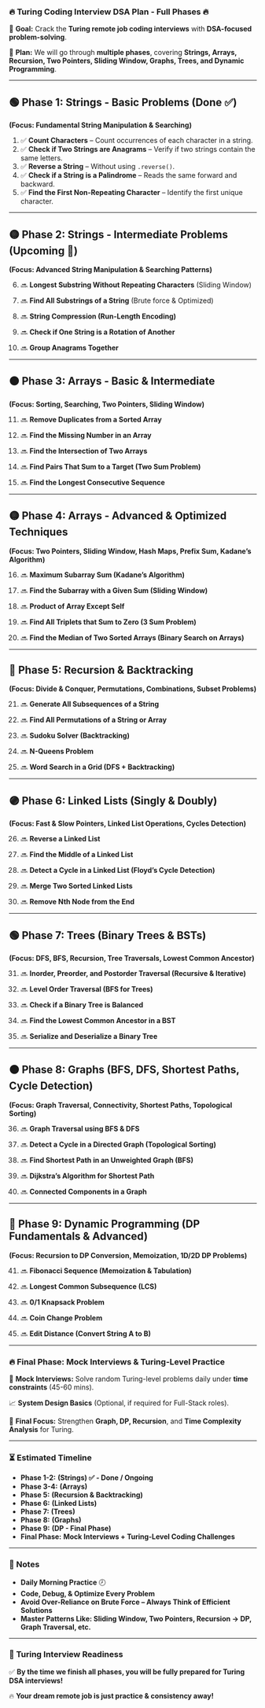 ### **🔥 Turing Coding Interview DSA Plan - Full Phases 🔥**

🚀 **Goal:** Crack the **Turing remote job coding interviews** with **DSA-focused problem-solving**.

📅 **Plan:** We will go through **multiple phases**, covering **Strings, Arrays, Recursion, Two Pointers, Sliding Window, Graphs, Trees, and Dynamic Programming**.

---

## **🟢 Phase 1: Strings - Basic Problems (Done ✅)**

**(Focus: Fundamental String Manipulation & Searching)**

1. ✅ **Count Characters** – Count occurrences of each character in a string.
2. ✅ **Check if Two Strings are Anagrams** – Verify if two strings contain the same letters.
3. ✅ **Reverse a String** – Without using `.reverse()`.
4. ✅ **Check if a String is a Palindrome** – Reads the same forward and backward.
5. ✅ **Find the First Non-Repeating Character** – Identify the first unique character.

---

## **🟡 Phase 2: Strings - Intermediate Problems (Upcoming 🚀)**

**(Focus: Advanced String Manipulation & Searching Patterns)**

6. 🔜 **Longest Substring Without Repeating Characters** (Sliding Window)

7. 🔜 **Find All Substrings of a String** (Brute force & Optimized)

8. 🔜 **String Compression (Run-Length Encoding)**

9. 🔜 **Check if One String is a Rotation of Another**

10. 🔜 **Group Anagrams Together**

---

## **🟠 Phase 3: Arrays - Basic & Intermediate**

**(Focus: Sorting, Searching, Two Pointers, Sliding Window)**

11. 🔜 **Remove Duplicates from a Sorted Array**

12. 🔜 **Find the Missing Number in an Array**

13. 🔜 **Find the Intersection of Two Arrays**

14. 🔜 **Find Pairs That Sum to a Target (Two Sum Problem)**

15. 🔜 **Find the Longest Consecutive Sequence**

---

## **🟡 Phase 4: Arrays - Advanced & Optimized Techniques**

**(Focus: Two Pointers, Sliding Window, Hash Maps, Prefix Sum, Kadane’s Algorithm)**

16. 🔜 **Maximum Subarray Sum (Kadane’s Algorithm)**

17. 🔜 **Find the Subarray with a Given Sum (Sliding Window)**

18. 🔜 **Product of Array Except Self**

19. 🔜 **Find All Triplets that Sum to Zero (3 Sum Problem)**

20. 🔜 **Find the Median of Two Sorted Arrays (Binary Search on Arrays)**

---

## **🔵 Phase 5: Recursion & Backtracking**

**(Focus: Divide & Conquer, Permutations, Combinations, Subset Problems)**

21. 🔜 **Generate All Subsequences of a String**

22. 🔜 **Find All Permutations of a String or Array**

23. 🔜 **Sudoku Solver (Backtracking)**

24. 🔜 **N-Queens Problem**

25. 🔜 **Word Search in a Grid (DFS + Backtracking)**

---

## **🟣 Phase 6: Linked Lists (Singly & Doubly)**

**(Focus: Fast & Slow Pointers, Linked List Operations, Cycles Detection)**

26. 🔜 **Reverse a Linked List**

27. 🔜 **Find the Middle of a Linked List**

28. 🔜 **Detect a Cycle in a Linked List (Floyd’s Cycle Detection)**

29. 🔜 **Merge Two Sorted Linked Lists**

30. 🔜 **Remove Nth Node from the End**

---

## **🟢 Phase 7: Trees (Binary Trees & BSTs)**

**(Focus: DFS, BFS, Recursion, Tree Traversals, Lowest Common Ancestor)**

31. 🔜 **Inorder, Preorder, and Postorder Traversal (Recursive & Iterative)**

32. 🔜 **Level Order Traversal (BFS for Trees)**

33. 🔜 **Check if a Binary Tree is Balanced**

34. 🔜 **Find the Lowest Common Ancestor in a BST**

35. 🔜 **Serialize and Deserialize a Binary Tree**

---

## **🟠 Phase 8: Graphs (BFS, DFS, Shortest Paths, Cycle Detection)**

**(Focus: Graph Traversal, Connectivity, Shortest Paths, Topological Sorting)**

36. 🔜 **Graph Traversal using BFS & DFS**

37. 🔜 **Detect a Cycle in a Directed Graph (Topological Sorting)**

38. 🔜 **Find Shortest Path in an Unweighted Graph (BFS)**

39. 🔜 **Dijkstra’s Algorithm for Shortest Path**

40. 🔜 **Connected Components in a Graph**

---

## **🔴 Phase 9: Dynamic Programming (DP Fundamentals & Advanced)**

**(Focus: Recursion to DP Conversion, Memoization, 1D/2D DP Problems)**

41. 🔜 **Fibonacci Sequence (Memoization & Tabulation)**

42. 🔜 **Longest Common Subsequence (LCS)**

43. 🔜 **0/1 Knapsack Problem**

44. 🔜 **Coin Change Problem**

45. 🔜 **Edit Distance (Convert String A to B)**

---

### **🔥 Final Phase: Mock Interviews & Turing-Level Practice**

🚀 **Mock Interviews:** Solve random Turing-level problems daily under **time constraints** (45-60 mins).

📈 **System Design Basics** (Optional, if required for Full-Stack roles).

🎯 **Final Focus:** Strengthen **Graph, DP, Recursion**, and **Time Complexity Analysis** for Turing.

---

### **⏳ Estimated Timeline**

- **Phase 1-2:** **(Strings) ✅ - Done / Ongoing**
- **Phase 3-4:** **(Arrays)**
- **Phase 5:** **(Recursion & Backtracking)**
- **Phase 6:** **(Linked Lists)**
- **Phase 7:** **(Trees)**
- **Phase 8:** **(Graphs)**
- **Phase 9:** **(DP - Final Phase)**
- **Final Phase:** **Mock Interviews + Turing-Level Coding Challenges**

---

### **📌 Notes**

- **Daily Morning Practice** 🕗
- **Code, Debug, & Optimize Every Problem**
- **Avoid Over-Reliance on Brute Force – Always Think of Efficient Solutions**
- **Master Patterns Like: Sliding Window, Two Pointers, Recursion → DP, Graph Traversal, etc.**

---

### **🚀 Turing Interview Readiness**

✅ **By the time we finish all phases, you will be fully prepared for Turing DSA interviews!**

🔥 **Your dream remote job is just practice & consistency away!**